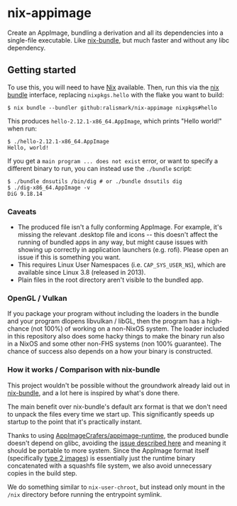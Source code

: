# nix-appimage

Create an AppImage, bundling a derivation and all its dependencies into a single-file executable.
Like [nix-bundle](https://github.com/matthewbauer/nix-bundle), but much faster and without any libc dependency.

## Getting started

To use this, you will need to have [Nix](https://nixos.org/) available.
Then, run this via the [nix bundle](https://nixos.org/manual/nix/unstable/command-ref/new-cli/nix3-bundle.html) interface, replacing `nixpkgs.hello` with the flake you want to build:

```
$ nix bundle --bundler github:ralismark/nix-appimage nixpkgs#hello
```

This produces `hello-2.12.1-x86_64.AppImage`, which prints "Hello world!" when run:

```
$ ./hello-2.12.1-x86_64.AppImage
Hello, world!
```

If you get a `main program ... does not exist` error, or want to specify a different binary to run, you can instead use the `./bundle` script:

```
$ ./bundle dnsutils /bin/dig # or ./bundle dnsutils dig
$ ./dig-x86_64.AppImage -v
DiG 9.18.14
```

### Caveats

- The produced file isn't a fully conforming AppImage.
For example, it's missing the relevant .desktop file and icons -- this doesn't affect the running of bundled apps in any way, but might cause issues with showing up correctly in application launchers (e.g. rofi).
Please open an issue if this is something you want.
- This requires Linux User Namespaces (i.e. `CAP_SYS_USER_NS`), which are available since Linux 3.8 (released in 2013).
- Plain files in the root directory aren't visible to the bundled app.

### OpenGL / Vulkan

If you package your program without including the loaders in the bundle and your program dlopens libvulkan / libGL, then the program has a
high-chance (not 100%) of working on a non-NixOS system. The loader included in this repository also does some hacky things to make the binary
run also in a NixOS and some other non-FHS systems (non 100% guarantee). The chance of success also depends on a how your binary is constructed.

### How it works / Comparison with nix-bundle

This project wouldn't be possible without the groundwork already laid out in [nix-bundle](https://github.com/matthewbauer/nix-bundle), and a lot here is inspired by what's done there.

The main benefit over nix-bundle's default arx format is that we don't need to unpack the files every time we start up.
This significantly speeds up startup to the point that it's practically instant.

Thanks to using [AppImageCrafers/appimage-runtime](https://github.com/AppImageCrafters/appimage-runtime), the produced bundle doesn't depend on glibc, avoiding the [issue described here](https://github.com/AppImage/AppImageKit/issues/877) and meaning it should be portable to more system.
Since the AppImage format itself (specifically [type 2 images](https://github.com/AppImage/AppImageSpec/blob/ce1910e6443357e3406a40d458f78ba3f34293b8/draft.md#type-2-image-format)) is essentially just the runtime binary concatenated with a squashfs file system, we also avoid unnecessary copies in the build step.

We do something similar to `nix-user-chroot`, but instead only mount in the `/nix` directory before running the entrypoint symlink.
